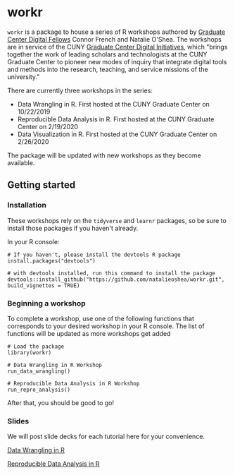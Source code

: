 # workr
`workr` is a package to house a series of R workshops authored by [Graduate Center Digital Fellows](https://digitalfellows.commons.gc.cuny.edu/) Connor French and Natalie O'Shea. The workshops are in service of the CUNY [Graduate Center Digital Initiatives](https://gcdi.commons.gc.cuny.edu/), which "brings together the work of leading scholars and technologists at the CUNY Graduate Center to pioneer new modes of inquiry that integrate digital tools and methods into the research, teaching, and service missions of the university."

There are currently three workshops in the series:
* Data Wrangling in R. First hosted at the CUNY Graduate Center on 10/22/2019
* Reproducible Data Analysis in R. First hosted at the CUNY Graduate Center on 2/19/2020
* Data Visualization in R. First hosted at the CUNY Graduate Center on 2/26/2020

The package will be updated with new workshops as they become available.

## Getting started

### Installation

These workshops rely on the `tidyverse` and `learnr` packages, so be sure to install those packages if you haven't already.

In your R console:
```
# If you haven't, please install the devtools R package
install.packages("devtools")

# with devtools installed, run this command to install the package
devtools::install_github("https://github.com/natalieoshea/workr.git", build_vignettes = TRUE)
```

### Beginning a workshop
To complete a workshop, use one of the following functions that corresponds to your desired workshop in your R console. The list of functions will be updated as more workshops get added
```
# Load the package
library(workr)

# Data Wrangling in R Workshop
run_data_wrangling()

# Reproducible Data Analysis in R Workshop
run_repro_analysis()
```

After that, you should be good to go!

### Slides
We will post slide decks for each tutorial here for your convenience. 

[Data Wrangling in R](https://docs.google.com/presentation/d/13UDjVg4SNJA0_7rSxaycIzg7yAG8lgK6qHz0mLq_SVE/edit?usp=sharing)  

[Reproducible Data Analysis in R](https://docs.google.com/presentation/d/1moc4hftV9hZNsVD48vA6fkoxbIOrXZYbDj8IfJZNKkA/edit?usp=sharing)

